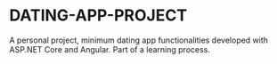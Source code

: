 # DATING-APP-PROJECT
A personal project, minimum dating app functionalities developed with ASP.NET Core and Angular. Part of a learning process. 

